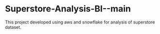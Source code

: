 # Superstore-Analysis-BI--main
This project developed using aws and snowflake for analysis of superstore dataset.
